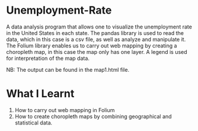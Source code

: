 # Unemployment-Rate
A data analysis program that allows one to visualize the unemployment rate in the United States in each state.
The pandas library is used to read the data, which in this case is a csv file, as well as analyze and manipulate it.
The Folium library enables us to carry out web mapping by creating a choropleth map, in this case the map only has one layer.
A legend is used for interpretation of the map data. 

NB: The output can be found in the map1.html file. 

# What I Learnt
1. How to carry out web mapping in Folium 
2. How to create choropleth maps by combining geographical and statistical data. 

